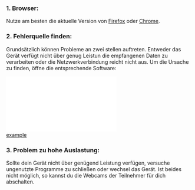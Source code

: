 ### 1. Browser:

Nutze am besten die aktuelle Version von [Firefox](https://www.mozilla.org/de/exp/firefox/new/) oder [Chrome](https://www.google.de/intl/de/chrome/).



### 2. Fehlerquelle finden:

Grundsätzlich können Probleme an zwei stellen auftreten. Entweder das Gerät verfügt nicht über genug Leistun die empfangenen Daten zu verarbeiten oder die Netzwerkverbindung reicht nicht aus. Um die Ursache zu finden, öffne die entsprechende Software:

![Windows](windows.md) <br>
<a href="http://example.com/" target="_blank">example</a>

### 3. Problem zu hohe Auslastung:
Sollte dein Gerät nicht über genügend Leistung verfügen, versuche ungenutzte Programme zu schließen oder wechsel das Gerät. Ist beides nicht möglich, so kannst du die Webcams der Teilnehmer für dich abschalten.

